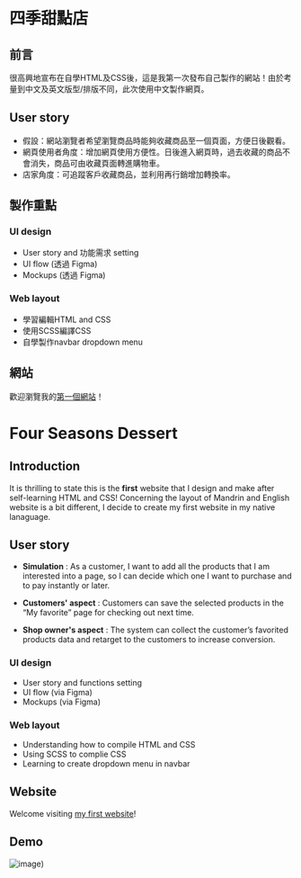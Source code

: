 # 四季甜點店


## 前言
很高興地宣布在自學HTML及CSS後，這是我第一次發布自己製作的網站！由於考量到中文及英文版型/排版不同，此次使用中文製作網頁。

## User story

* 假設：網站瀏覽者希望瀏覽商品時能夠收藏商品至一個頁面，方便日後觀看。
* 網頁使用者角度：增加網頁使用方便性。日後進入網頁時，過去收藏的商品不會消失，商品可由收藏頁面轉進購物車。
* 店家角度：可追蹤客戶收藏商品，並利用再行銷增加轉換率。

## 製作重點

### UI design

* User story and 功能需求 setting
* UI flow (透過 Figma)
* Mockups (透過 Figma)

### Web layout
* 學習編輯HTML and CSS 
* 使用SCSS編譯CSS
* 自學製作navbar dropdown menu

## 網站
歡迎瀏覽我的[第一個網站](https://lisa0321.github.io/four-seasons-dessert/)！





# Four Seasons Dessert

## Introduction

It is thrilling to state this is the **first** website that I design and make after self-learning HTML and CSS! Concerning the layout of Mandrin and English website is a bit different, I decide to create my first website in my native lanaguage.

## User story
* **Simulation** : As a customer, I want to add all the products that I am interested into a page, so I can decide which one I want to purchase and to pay instantly or later.

* **Customers' aspect** : Customers can save the selected products in the “My favorite” page for checking out next time.

* **Shop owner's aspect** : The system can collect the customer’s favorited products data and retarget to the customers to increase conversion.

### UI design
* User story and functions setting
* UI flow (via Figma)
* Mockups (via Figma)

### Web layout
* Understanding how to compile HTML and CSS 
* Using SCSS to complie CSS
* Learning to create dropdown menu in navbar

## Website

Welcome visiting [my first website](https://lisa0321.github.io/four-seasons-dessert/)!

## Demo
![image](https://github.com/Lisa0321/four-seasons-dessert/blob/main/four_seasons_dessert_demo.gif))

